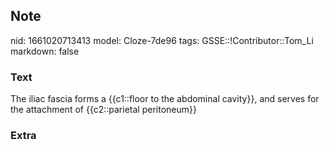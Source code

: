 ## Note
nid: 1661020713413
model: Cloze-7de96
tags: GSSE::!Contributor::Tom_Li
markdown: false

### Text
<div>
  The iliac fascia forms a {{c1::floor to the abdominal cavity}},
  and serves for the attachment of {{c2::parietal peritoneum}}
</div>

### Extra

